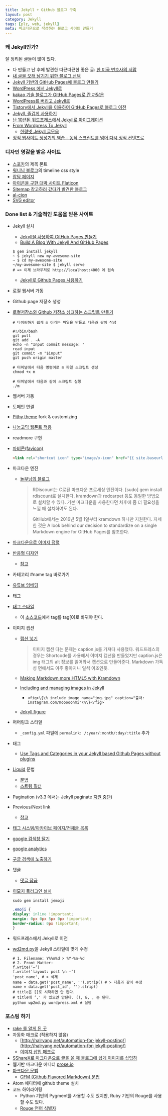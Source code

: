 ```yaml
---
title: Jekyll + Github 블로그 구축
layout: post
category: Jekyll
tags: [plz, web, jekyll]
meta: 마크다운으로 작성하는 블로그 사이트 만들기
---
```


### 왜 Jekyll인가?
잘 정리된 글들이 많이 있다.

- 다 만들고 난 후에 발견한 따끈따끈한 좋은 글: [한 미국 변호사의 서랍](http://lawfully.kr/smart/jekyll.html)
- [내 글을 오래 남기기 위한 블로그 선택](http://blog.kalkin7.com/2015/07/07/maintain-a-blog-for-a-long-time/)
- [Jekyll 기반의 GitHub Pages에 블로그 만들기](https://xho95.github.io/blog/github/jekyll/git/2016/01/11/Make-a-blog-with-Jekyll.html)
- [WordPress 에서 Jekyll로](http://blog.suminb.com/post/goodbye-wordpress-hello-jekyll/)
- [kakao 기술 블로그가 GitHub Pages로 간 까닭은](http://tech.kakao.com/2016/07/07/tech-blog-story/)
- [WordPress를 버리고 Jekyll로](https://www.alphafactory.co.kr/post/2013/12/08/move-to-jekyll-from-wordpress/)
- [Tistory에서 Jekyll을 이용하여 GitHub Pages로 블로그 이전](http://blog.saltfactory.net/note/renewal-blog-from-tistory-to-github-pages-via-jekyll.html)
- [Jekyll, 즐겁게 사용하기](https://vjinn.github.io/environment/enjoy-jekylling/)
- [난 10년된 워드프레스에서 Jekyll로 마이그레이션](https://ilmol.com/2015/01/%EC%9B%8C%EB%93%9C%ED%94%84%EB%A0%88%EC%8A%A4%EC%97%90%EC%84%9C-Jekyll%EB%A1%9C-%EB%A7%88%EC%9D%B4%EA%B7%B8%EB%A0%88%EC%9D%B4%EC%85%98.html)
- [From Wordpress To Jekyll](http://halryang.net/From-Wordpress-To-Jekyll)
  - [한량넷 Jekyll 글모음](http://halryang.net/search/?tags=jekyll)
- [정적 웹사이트 생성기의 역습 - 동적 스크립트를 넘어 다시 정적 컨텐츠로](http://blog.nacyot.com/articles/2014-01-15-static-site-generator)

### 디자인 영감을 받은 사이트
- [스포카](https://spoqa.github.io/index.html)의 제목 폰트
- [워니님 블로그](https://heelog.github.io/development/)의 timeline css style
- [잡담 페이지](http://halryang.net/micro/)
- [아이콘을 구한 대박 사이트 Flaticon](http://www.flaticon.com/search?word=github)
- [Sitemap 참고하러 갔다가 발견한 블로그](http://joelglovier.com/)
- [al-cion](https://al-cion.github.io/)
- [SVG editor](http://vectorpaint.yaks.co.nz/)

### Done list & 기술적인 도움을 받은 사이트
- Jekyll 설치
  - [Jekyll을 사용하여 GitHub Pages 만들기](http://blog.saltfactory.net/jekyll/upgrade-github-pages-dependency-versions.html)
  - [Build A Blog With Jekyll And GitHub Pages](https://www.smashingmagazine.com/2014/08/build-blog-jekyll-github-pages/)

  ```shell
  $ gem install jekyll
  ~ $ jekyll new my-awesome-site
  ~ $ cd my-awesome-site
  ~/my-awesome-site $ jekyll serve
  # => 이제 브라우저로 http://localhost:4000 에 접속
  ```
  - [Jekyll로 Github Pages 사용하기](https://github.com/badkeyman/documents/wiki/Jekyll%EB%A1%9C-Github-Pages-%EC%82%AC%EC%9A%A9%ED%95%98%EA%B8%B0)
- 로컬 웹서버 가동
- Github page 저장소 생성
- [로컬저장소와 Github 저장소 싱크하는 스크립트 만들기](https://nolboo.kim/blog/2013/12/17/markdown-wiki-bitbucket-gollum/)

  ```shell
  # 타이핑하기 쉽게 m 이라는 파일을 만들고 다음과 같이 작성

  #!/bin/bash
  git pull
  git add . -A
  echo -n "Input commit message: "
  read input
  git commit -m "$input"
  git push origin master

  # 터미널에서 다음 명령어로 m 파일 스크립트 생성
  chmod +x m

  # 터미널에서 다음과 같이 스크립트 실행
  ./m
  ```

- 웹서버 가동
- 도메인 연결
- [Pithy theme](https://github.com/smallmuou/Jekyll-Pithy) fork & customizing
- [나눔고딕 웹폰트 적용](http://narie.tistory.com/107)
- readmore 구현
- [파비콘(favicon)](http://icoconvert.com/)

  ```html
  <link rel="shortcut icon" type="image/x-icon" href="{{ site.baseurl}}/images/favicon.ico"/>
  ```

- 마크다운 엔진
  - [놀부님의 블로그](https://nolboo.kim/blog/2013/10/15/free-blog-with-github-jekyll/)

    > RDiscount는 C로된 마크다운 프로세싱 엔진이다. [sudo] gem install rdiscount로 설치한다. kramdown과 redcarpet 등도 동일한 방법으로 설치할 수 있다. 기본 마크다운을 사용한다면 차후에 좀 더 필요성을 느낄 때 설치하여도 된다.
    >
    > GitHub에서는 2016년 5월 1일부터 kramdown 하나만 지원한다. 자세한 것은 A look behind our decision to standardize on a single Markdown engine for GitHub Pages를 참조한다.

- [마크다운으로 이미지 정렬](http://blog.kalkin7.com/2014/03/04/how-to-align-images-on-writing-with-markdown/)
- [반응형 디자인](http://www.nextree.co.kr/p8622/)
  - [참고](http://naradesign.net/wp/2012/05/30/1823/)
- 카테고리 #name tag 바로가기
- [유튜브 임베딩](http://halryang.net/embed-youtube-responsively/)
- [태그](https://nolboo.kim/blog/2014/01/09/upgrade-jekyll-github-blog/)
- [태그 스타일](http://codinfox.github.io/blog/tags/#chrome)
  - 이 [소스코드](https://codinfox.github.io/dev/2015/03/06/use-tags-and-categories-in-your-jekyll-based-github-pages/)에서 tag를 tag[0]로 바꿔야 한다.
- 이미지 캡션
  - [캡션 넣기](https://www.alphafactory.co.kr/post/2013/12/08/move-to-jekyll-from-wordpress/)

    > 이미지 캡션 다는 문제는 caption.js를 가져다 사용했다. 워드프레스의 경우는 Shortcode를 사용해서 이미지 캡션을 만들었지만 caption.js은 img 태그의 alt 정보를 읽어와서 캡션으로 만들어준다. Markdown 가독성 면에서도 아주 좋아지니 일석 이조인듯.

  - [Making Markdown more HTML5 with Kramdown](http://kalifi.org/2015/04/html5-markdown-kramdown.html)
  - [Including and managing images in Jekyll](https://eduardoboucas.com/blog/2014/12/07/including-and-managing-images-in-jekyll.html)
    - `<fig>\{\% include image name="img.jpg" caption="출처: instagram.com/mooooonmi"\%\}</fig>`
  - [Jekyll figure](https://github.com/paulrobertlloyd/jekyll-figure)

- 퍼머링크 스타일
  - `_config.yml` 파일에 `permalink: /:year/:month/:day/:title` 추가
- 태그
  - [Use Tags and Categories in your Jekyll based Github Pages without plugins]( https://codinfox.github.io/dev/2015/03/06/use-tags-and-categories-in-your-jekyll-based-github-pages/)
- [Liquid](https://github.com/Shopify/liquid/wiki/Liquid-for-Designers) 문법
  - [문법](https://help.shopify.com/themes/liquid/basics)
  - [스트링 필터](https://help.shopify.com/themes/liquid/filters/string-filters)
- Pagination (v3.3 에서는 Jekyll paginate [지원 중단](https://github.com/jekyll/jekyll/issues/4124))
- Previous/Next link
  - [참고](http://stackoverflow.com/questions/28331879/jekyll-next-and-previous-links-with-different-categories)
- [태그 시스템/아카이브 페이지/전체글 목록](http://halryang.net/tag-and-archive/)
- [google 검색창 달기](https://cse.google.com/cse/all)
- [google analytics](http://loustler.io/2016/09/26/github_pages_blog_google_analytics/)
- [구글 검색에 노출하기](http://cinos81.bitbucket.org/blog/_site/jekyll/2016/01/23/addRobotTxt.html)
- [댓글](https://github.com/appkr/blog/blob/master/_posts/2016-02-13-%EB%B8%94%EB%A1%9C%EA%B7%B8-%ED%94%8C%EB%9E%AB%ED%8F%BC-%EC%9D%B4%EC%A0%84-5-disqus-facebook.md)
  - [댓글 잠금](http://halryang.net/Disable-comments/)
- [이모지 플러그인 설치](http://ohyecloudy.com/pnotes/archives/jekyll-emoji-plugin/)

  ```shell
  sudo gem install jemoji
  ```

  ```css
  .emoji {
  display: inline !important;
  margin: 0px 0px 5px 0px !important;
  border-radius: 0px !important;
  }
  ```
- 워드프레스에서 Jekyll로 이전
- [wd2md.py](https://github.com/dreikanter/wp2md)을 Jekyll 스타일에 맞게 수정


  ```shell
  # 1. Filename: Y%%m%d > %Y-%m-%d
  # 2. Front Matter:
  f.write(‘—‘)  
  f.write(‘layout: post \n —‘)  
  'post_name', # > 삭제  
  name = data.get('post_name', '').strip() # > 다음과 같이 수정  
  name = data.get('post_id', '').strip()  
  # title은 []로 시작하면 안 된다.
  # title에 ‘,' 가 있으면 안된다. (), &, , 는 된다.   
  python wp2md.py wordpress.xml # 실행
  ```

### 포스팅 하기
- [rake 를 알게 된 곳](http://boxersb.github.io/etc/2013/04/03/jekyll-introduction/)
- 자동화 매크로 (적용하지 않음)
  - [http://halryang.net/automation-for-jekyll-posting/](http://halryang.net/automation-for-jekyll-posting/)
  - [이미지 삽입 매크로](http://halryang.net/Insert-Image-easily-to-Jekyll-blog/)
- [SShareX로 마크다운으로 글을 쓸 때 블로그에 쉽게 이미지를 삽입하](http://blog.kalkin7.com/2014/03/06/how-to-insert-images-in-blog-using-sharex-and-markdown/)
- 웹기반 마크다운 에디터 [prose.io](http://prose.io)
- [마크다운 문법](https://github.com/biospin/BigBio/blob/master/reference/%EB%A7%88%ED%81%AC%EB%8B%A4%EC%9A%B4.md)
  - [GFM (Github Flavored Markdown) 문법](https://nolboo.kim/blog/2014/03/25/github-flavored-markdown/)
- Atom 에디터에 github theme 설치
- 코드 하이라이팅
  - Python 기반의 Pygment를 사용할 수도 있지만, Ruby 기반의 Rouge를 사용할 수도 있다.
  - [Rouge 언어 식별자](https://github.com/jneen/rouge/wiki/List-of-supported-languages-and-lexers)
